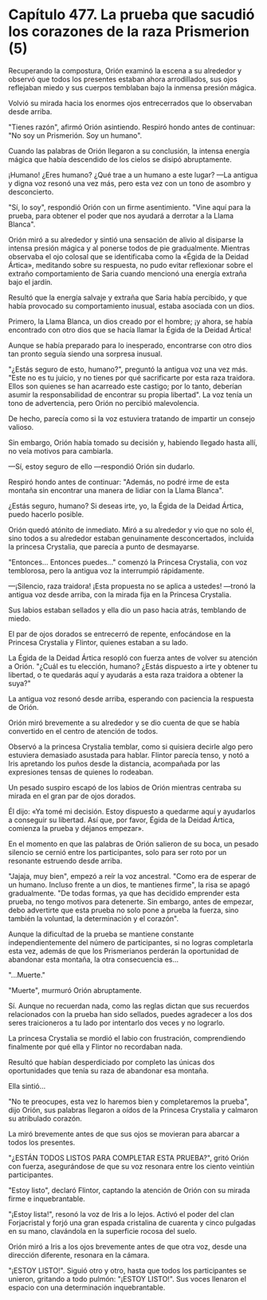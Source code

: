 
# Capítulo 477. La prueba que sacudió los corazones de la raza Prismerion (5)


Recuperando la compostura, Orión examinó la escena a su alrededor y observó que todos los presentes estaban ahora arrodillados, sus ojos reflejaban miedo y sus cuerpos temblaban bajo la inmensa presión mágica.

Volvió su mirada hacia los enormes ojos entrecerrados que lo observaban desde arriba.

"Tienes razón", afirmó Orión asintiendo. Respiró hondo antes de continuar: "No soy un Prismerión. Soy un humano".

Cuando las palabras de Orión llegaron a su conclusión, la intensa energía mágica que había descendido de los cielos se disipó abruptamente.

¡Humano! ¿Eres humano? ¿Qué trae a un humano a este lugar? —La antigua y digna voz resonó una vez más, pero esta vez con un tono de asombro y desconcierto.

"Sí, lo soy", respondió Orión con un firme asentimiento. "Vine aquí para la prueba, para obtener el poder que nos ayudará a derrotar a la Llama Blanca".

Orión miró a su alrededor y sintió una sensación de alivio al disiparse la intensa presión mágica y al ponerse todos de pie gradualmente. Mientras observaba el ojo colosal que se identificaba como la «Égida de la Deidad Ártica», meditando sobre su respuesta, no pudo evitar reflexionar sobre el extraño comportamiento de Saria cuando mencionó una energía extraña bajo el jardín.

Resultó que la energía salvaje y extraña que Saria había percibido, y que había provocado su comportamiento inusual, estaba asociada con un dios.

Primero, la Llama Blanca, un dios creado por el hombre; ¡y ahora, se había encontrado con otro dios que se hacía llamar la Égida de la Deidad Ártica!

Aunque se había preparado para lo inesperado, encontrarse con otro dios tan pronto seguía siendo una sorpresa inusual.

"¿Estás seguro de esto, humano?", preguntó la antigua voz una vez más. "Este no es tu juicio, y no tienes por qué sacrificarte por esta raza traidora. Ellos son quienes se han acarreado este castigo; por lo tanto, deberían asumir la responsabilidad de encontrar su propia libertad". La voz tenía un tono de advertencia, pero Orión no percibió malevolencia.

De hecho, parecía como si la voz estuviera tratando de impartir un consejo valioso.

Sin embargo, Orión había tomado su decisión y, habiendo llegado hasta allí, no veía motivos para cambiarla.

—Sí, estoy seguro de ello —respondió Orión sin dudarlo.

Respiró hondo antes de continuar: "Además, no podré irme de esta montaña sin encontrar una manera de lidiar con la Llama Blanca".

¿Estás seguro, humano? Si deseas irte, yo, la Égida de la Deidad Ártica, puedo hacerlo posible.

Orión quedó atónito de inmediato. Miró a su alrededor y vio que no solo él, sino todos a su alrededor estaban genuinamente desconcertados, incluida la princesa Crystalia, que parecía a punto de desmayarse.

"Entonces... Entonces puedes..." comenzó la Princesa Crystalia, con voz temblorosa, pero la antigua voz la interrumpió rápidamente.

—¡Silencio, raza traidora! ¡Esta propuesta no se aplica a ustedes! —tronó la antigua voz desde arriba, con la mirada fija en la Princesa Crystalia.

Sus labios estaban sellados y ella dio un paso hacia atrás, temblando de miedo.

El par de ojos dorados se entrecerró de repente, enfocándose en la Princesa Crystalia y Flintor, quienes estaban a su lado.

La Égida de la Deidad Ártica resopló con fuerza antes de volver su atención a Orión. "¿Cuál es tu elección, humano? ¿Estás dispuesto a irte y obtener tu libertad, o te quedarás aquí y ayudarás a esta raza traidora a obtener la suya?"

La antigua voz resonó desde arriba, esperando con paciencia la respuesta de Orión.

Orión miró brevemente a su alrededor y se dio cuenta de que se había convertido en el centro de atención de todos.

Observó a la princesa Crystalia temblar, como si quisiera decirle algo pero estuviera demasiado asustada para hablar. Flintor parecía tenso, y notó a Iris apretando los puños desde la distancia, acompañada por las expresiones tensas de quienes lo rodeaban.

Un pesado suspiro escapó de los labios de Orión mientras centraba su mirada en el gran par de ojos dorados.

Él dijo: «Ya tomé mi decisión. Estoy dispuesto a quedarme aquí y ayudarlos a conseguir su libertad. Así que, por favor, Égida de la Deidad Ártica, comienza la prueba y déjanos empezar».

En el momento en que las palabras de Orión salieron de su boca, un pesado silencio se cernió entre los participantes, solo para ser roto por un resonante estruendo desde arriba.

"Jajaja, muy bien", empezó a reír la voz ancestral. "Como era de esperar de un humano. Incluso frente a un dios, te mantienes firme", la risa se apagó gradualmente. "De todas formas, ya que has decidido emprender esta prueba, no tengo motivos para detenerte. Sin embargo, antes de empezar, debo advertirte que esta prueba no solo pone a prueba la fuerza, sino también la voluntad, la determinación y el corazón".

Aunque la dificultad de la prueba se mantiene constante independientemente del número de participantes, si no logras completarla esta vez, además de que los Prismerianos perderán la oportunidad de abandonar esta montaña, la otra consecuencia es...

"...Muerte."

"Muerte", murmuró Orión abruptamente.

Sí. Aunque no recuerdan nada, como las reglas dictan que sus recuerdos relacionados con la prueba han sido sellados, puedes agradecer a los dos seres traicioneros a tu lado por intentarlo dos veces y no lograrlo.

La princesa Crystalia se mordió el labio con frustración, comprendiendo finalmente por qué ella y Flintor no recordaban nada.

Resultó que habían desperdiciado por completo las únicas dos oportunidades que tenía su raza de abandonar esa montaña.

Ella sintió…

"No te preocupes, esta vez lo haremos bien y completaremos la prueba", dijo Orión, sus palabras llegaron a oídos de la Princesa Crystalia y calmaron su atribulado corazón.

La miró brevemente antes de que sus ojos se movieran para abarcar a todos los presentes.

"¿ESTÁN TODOS LISTOS PARA COMPLETAR ESTA PRUEBA?", gritó Orión con fuerza, asegurándose de que su voz resonara entre los ciento veintiún participantes.

"Estoy listo", declaró Flintor, captando la atención de Orión con su mirada firme e inquebrantable.

"¡Estoy lista!", resonó la voz de Iris a lo lejos. Activó el poder del clan Forjacristal y forjó una gran espada cristalina de cuarenta y cinco pulgadas en su mano, clavándola en la superficie rocosa del suelo.

Orión miró a Iris a los ojos brevemente antes de que otra voz, desde una dirección diferente, resonara en la cámara.

"¡ESTOY LISTO!". Siguió otro y otro, hasta que todos los participantes se unieron, gritando a todo pulmón: "¡ESTOY LISTO!". Sus voces llenaron el espacio con una determinación inquebrantable.